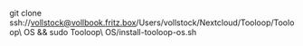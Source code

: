 git clone ssh://vollstock@vollbook.fritz.box/Users/vollstock/Nextcloud/Tooloop/Tooloop\ OS && sudo Tooloop\ OS/install-tooloop-os.sh